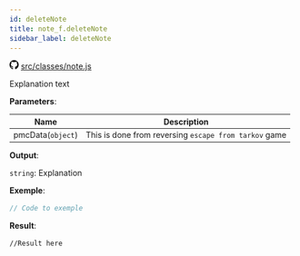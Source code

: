 ```yaml
---
id: deleteNote
title: note_f.deleteNote
sidebar_label: deleteNote
---
```

![](/img/github.png) [src/classes/note.js](https://github.com/TrustedSourceLeaks/LeakedServer/blob/master/src/classes/note.js#L21)

Explanation text

**Parameters**:

Name  |   Description 
----------- |   -----------
pmcData(`object`)  |   This is done from reversing `escape from tarkov` game


**Output**:

`string`: Explanation


**Exemple**:
```js
// Code to exemple
```

**Result**:
```
//Result here
```